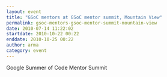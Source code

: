 ```yaml
---
layout: event
title: "GSoC mentors at GSoC mentor summit, Mountain View"
permalink: gsoc-mentors-gsoc-mentor-summit-mountain-view
date: 2010-07-14 11:22:02
startdate: 2010-10-22 00:22
enddate: 2010-10-25 00:22
author: arma
category: event
---
```


Google Summer of Code Mentor Summit
